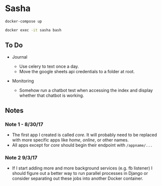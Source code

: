 # Sasha

```bash
docker-compose up
```

```bash
docker exec -it sasha bash
```

## To Do

- Journal
  - Use celery to text once a day.
  - Move the google sheets api credentials to a folder at root.

- Monitoring
  - Somehow run a chatbot test when accessing the index and display whether that chatbot is working.

## Notes

### Note 1 - 8/30/17

- The first app I created is called _core_. It will probably need to be replaced with more specific apps like _home_, _online_, or other names.
- All apps except for _core_ should begin their endpoint with `/appname/...`

### Note 2 9/3/17

- If I start adding more and more background services (e.g. fb listener) I should figure out a better way to run parallel processes in Django or consider separating out these jobs into another Docker container.
